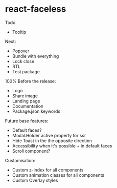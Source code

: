 # react-faceless

Todo:
- Tooltip

Next:
- Popover
- Bundle with everything
- Lock close
- RTL
- Test package

100% Before the release:
- Logo
- Share image
- Landing page
- Documentation
- Package.json keywords

Future base features:
- Default faces?
- Modal.Holder active property for ssr
- Hide Toast in the the opposite direction
- Accessibility when it's possible + in default faces
- Scroll component?

Customisation:
- Custom z-index for all components
- Custom animation classes for all components
- Custom Overlay styles
